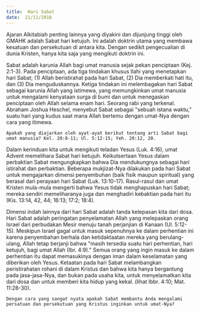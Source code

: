 ```yaml
---
title:  Hari Sabat
date:  21/11/2018
---
```


Ajaran Alkitabiah penting lainnya yang diyakini dan dijunjung tinggi oleh GMAHK adalah Sabat hari ketujuh. Ini adalah doktrin utama yang membawa kesatuan dan persekutuan di antara kita. Dengan sedikit pengecualian di dunia Kristen, hanya kita saja yang mengikuti doktrin ini. 

Sabat adalah karunia Allah bagi umat manusia sejak pekan penciptaan (Kej. 2:1-3). Pada penciptaan, ada tiga tindakan khusus Ilahi yang menetapkan hari Sabat; (1) Allah beristirahat pada hari Sabat, (2) Dia memberkati hati itu, dan (3) Dia menguduskannya. Ketiga tindakan ini melembagakan hari Sabat sebagai karunia Allah yang istimewa, yang memungkinkan umat manusia untuk mengalami kenyataan surga di bumi dan untuk menegaskan penciptaan oleh Allah selama enam hari. Seorang rabi yang terkenal. Abraham Joshua Heschel, menyebut Sabat sebagai "sebuah istana waktu," suatu hari yang kudus saat mana Allah bertemu dengan umat-Nya dengan cara yang itimewa.

`Apakah yang diajarkan oleh ayat-ayat berikut tentang arti Sabat bagi umat manusia? Kel. 20:8-11; Ul. 5:12-15; Yeh. 20:12, 20.`

Dalam kerinduan kita untuk mengikuti teladan Yesus (Luk. 4:16), umat Advent memelihara Sabat hari ketujuh. Keikutsertaan Yesus dalam perbaktian Sabat mengungkapkan bahwa Dia mendukungnya sebagai hari istirahat dan perbaktian. Beberapa mukjizat-Nya dilakukan pada hari Sabat untuk mengajarkan dimensi penyembuhan (baik fisik maupun spiritual) yang berasal dari perayaan hari Sabat (Luk. 13:10-17). Rasul-rasul dan umat Kristen mula-mula mengerti bahwa Yesus tidak menghapuskan hari Sabat; mereka sendiri memeliharanya juga dan menghadiri kebaktian pada hari itu (Kis. 13:14, 42, 44; 16:13; 17:2; 18:4).

Dimensi indah lainnya dari hari Sabat adalah tanda kelepasan kita dari dosa. Hari Sabat adalah peringatan penyelamatan Allah yang melepaskan orang Israel dari perbudakan Mesir menuju tanah perjanjian di Kanaan (Ul. 5:12-15). Meskipun Israel gagal untuk masuk sepenuhnya ke dalam perhentian ini karena penyembahan berhala dan ketidaktaatan mereka yang berulang-ulang, Allah tetap berjanji bahwa "masih tersedia suatu hari perhentian, hari ketujuh, bagi umat Allah (Ibr. 4:9)." Semua orang yang ingin masuk ke dalam perhentian itu dapat memasukinya dengan iman dalam keselamatan yang diberikan oleh Yesus. Ketaatan pada hari Sabat melambangkan peristirahatan rohani di dalam Kristus dan bahwa kita hanya bergantung pada jasa-jasa-Nya, dan bukan pada usaha kita, untuk menyelamatkan kita dari dosa dan untuk memberi kita hidup yang kekal. (lihat Ibbr. 4:10; Mat. 11:28-30).

`Dengan cara yang sangat nyata apakah Sabat membantu Anda mengalami persatuan dan persekutuan yang Kristus inginkan untuk umat-Nya?`